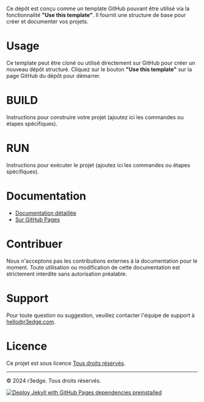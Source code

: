 # <r3edge-githubrepo-template>

Ce dépôt **<r3edge-githubrepo-template>** est conçu comme un template GitHub pouvant être utilisé via la fonctionnalité **"Use this template"**. Il fournit une structure de base pour créer et documenter vos projets.

# Usage

Ce template peut être cloné ou utilisé directement sur GitHub pour créer un nouveau dépôt structuré. Cliquez sur le bouton **"Use this template"** sur la page GitHub du dépôt pour démarrer.

# BUILD

Instructions pour construire votre projet (ajoutez ici les commandes ou étapes spécifiques).

# RUN

Instructions pour exécuter le projet (ajoutez ici les commandes ou étapes spécifiques).

# Documentation

- [Documentation détaillée](docs/index.md)
- [Sur GitHub Pages](https://dsissoko.github.io/<r3edge-githubrepo-template>/)

# Contribuer

Nous n'acceptons pas les contributions externes à la documentation pour le moment. Toute utilisation ou modification de cette documentation est strictement interdite sans autorisation préalable.

# Support

Pour toute question ou suggestion, veuillez contacter l'équipe de support à [hello@r3edge.com](mailto:hello@r3edge.com).

# Licence

Ce projet est sous licence [Tous droits réservés](LICENSE).

---

© 2024 r3edge. Tous droits réservés.

[![Deploy Jekyll with GitHub Pages dependencies preinstalled](https://github.com/dsissoko/r3edge-githubrepo-template/actions/workflows/jekyll-gh-pages.yml/badge.svg)](https://github.com/dsissoko/r3edge-githubrepo-template/actions/workflows/jekyll-gh-pages.yml)
